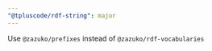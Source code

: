 ```yaml
---
"@tpluscode/rdf-string": major
---
```


Use `@zazuko/prefixes` instead of `@zazuko/rdf-vocabularies`
